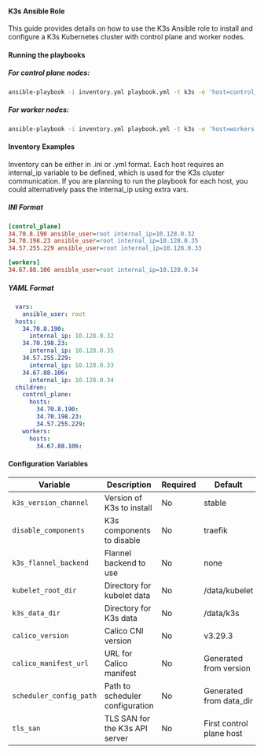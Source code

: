 #### K3s Ansible Role
This guide provides details on how to use the K3s Ansible role to install and configure a K3s Kubernetes cluster with control plane and worker nodes.

#### Running the playbooks
##### For control plane nodes:
```bash
ansible-playbook -i inventory.yml playbook.yml -t k3s -e 'host=control_plane'
```
##### For worker nodes:
```bash
ansible-playbook -i inventory.yml playbook.yml -t k3s -e 'host=workers'
```

#### Inventory Examples
Inventory can be either in .ini or .yml format. Each host requires an internal_ip variable to be defined, which is used for the K3s cluster communication. If you are planning to run the playbook for each host, you could alternatively pass the internal_ip using extra vars.

##### INI Format
```ini
[control_plane]
34.70.8.190 ansible_user=root internal_ip=10.128.0.32
34.70.198.23 ansible_user=root internal_ip=10.128.0.35
34.57.255.229 ansible_user=root internal_ip=10.128.0.33

[workers]
34.67.88.106 ansible_user=root internal_ip=10.128.0.34
```
##### YAML Format
```yaml
  vars:
    ansible_user: root
  hosts:
    34.70.8.190:
      internal_ip: 10.128.0.32
    34.70.198.23:
      internal_ip: 10.128.0.35
    34.57.255.229:
      internal_ip: 10.128.0.33
    34.67.88.106:
      internal_ip: 10.128.0.34
  children:
    control_plane:
      hosts:
        34.70.8.190:
        34.70.198.23:
        34.57.255.229:
    workers:
      hosts:
        34.67.88.106:
```        

#### Configuration Variables
| Variable                  | Description                                    | Required | Default                  |
|---------------------------|------------------------------------------------|----------|-------------------------|
| `k3s_version_channel`     | Version of K3s to install                      | No       | stable                  |
| `disable_components`      | K3s components to disable                      | No       | traefik                 |
| `k3s_flannel_backend`     | Flannel backend to use                         | No       | none                    |
| `kubelet_root_dir`        | Directory for kubelet data                     | No       | /data/kubelet           |
| `k3s_data_dir`            | Directory for K3s data                         | No       | /data/k3s               |
| `calico_version`          | Calico CNI version                             | No       | v3.29.3                 |
| `calico_manifest_url`     | URL for Calico manifest                        | No       | Generated from version  |
| `scheduler_config_path`   | Path to scheduler configuration                | No       | Generated from data_dir |
| `tls_san`                 | TLS SAN for the K3s API server                 | No       | First control plane host|

